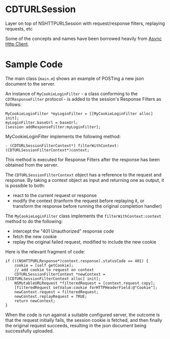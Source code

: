 # CDTURLSession
Layer on top of NSHTTPURLSession with request/response filters, replaying requests, etc

Some of the concepts and names have been borrowed heavily from [Async Http Client][ahc].

[ahc]: https://github.com/AsyncHttpClient/async-http-client

# Sample Code
The main class (`main.m`) shows an example of POSTing a new json document to the server.

An instance of `MyCookieLoginFilter` - a class conforming to the
`CDTResponseFilter` protocol - is added to the session's Response Filters as follows:

```
MyCookieLoginFilter *myLoginFilter = [[MyCookieLoginFilter alloc] init];
myLoginFilter.baseUrl = baseUrl;
[session addResponseFilter:myLoginFilter];
```

MyCookieLoginFilter implements the following method:
```
- (CDTURLSessionFilterContext*) filterWithContext:(CDTURLSessionFilterContext*)context;
```

This method is executed for Response Filters after the response has
been obtained from the server.

The `CDTURLSessionFilterContext` object has a reference to the request
and response. By taking a context object as input and returning one as
output, it is possible to both:
- react to the current request or response
- modify the context (tranform the request before replaying it, or
  transform the response before running the original completion
  handler)

The `MyCookieLoginFilter` class implements the
`filterWithContext:context` method to do the following:
- intercept the "401 Unauthorized" response code
- fetch the new cookie
- replay the original failed request, modified to include the new cookie

Here is the relevant fragment of code:
```
if (((NSHTTPURLResponse*)context.response).statusCode == 401) {
    cookie = [self getCookie];
    // add cookie to request on context
    CDTURLSessionFilterContext *newContext = [[CDTURLSessionFilterContext alloc] init];
    NSMutableURLRequest *filteredRequest = [context.request copy];
    [filteredRequest setValue:cookie forHTTPHeaderField:@"Cookie"];
    newContext.request = filteredRequest;
    newContext.replayRequest = TRUE;
    return newContext;
}
```

When the code is run against a suitable configured server, the outcome
is that the request initially fails, the session cookie is fetched,
and then finally the original request succeeds, resulting in the json
document being successfully uploaded.

